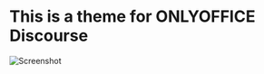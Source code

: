 # This is a theme for ONLYOFFICE Discourse

![Screenshot](http://domain.com/path/to/img.png "Preview")
